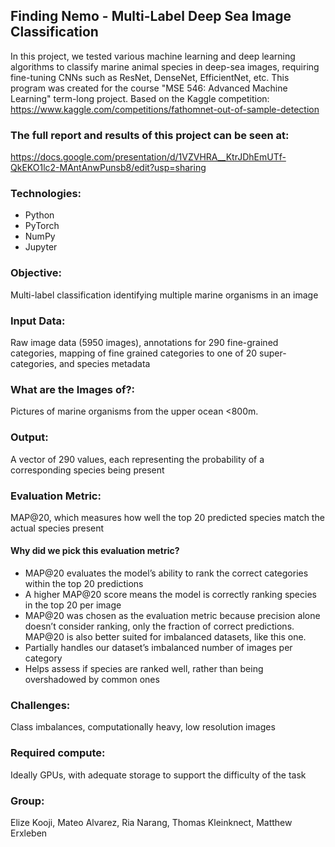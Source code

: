 ## Finding Nemo - Multi-Label Deep Sea Image Classification
In this project, we tested various machine learning and deep learning algorithms to classify marine animal species in deep-sea images, requiring fine-tuning CNNs such as ResNet, DenseNet, EfficientNet, etc. This program was created for the course "MSE 546: Advanced Machine Learning" term-long project. Based on the Kaggle competition: https://www.kaggle.com/competitions/fathomnet-out-of-sample-detection

### The full report and results of this project can be seen at: 
https://docs.google.com/presentation/d/1VZVHRA__KtrJDhEmUTf-QkEKO1lc2-MAntAnwPunsb8/edit?usp=sharing

### Technologies:
- Python
- PyTorch
- NumPy
- Jupyter

### Objective: 
Multi-label classification identifying multiple marine organisms in an image

### Input Data: 
Raw image data (5950 images), annotations for 290 fine-grained categories, mapping of fine grained categories to one of 20 super-categories, and species metadata

### What are the Images of?: 
Pictures of marine organisms from the upper ocean <800m.

### Output: 
A vector of 290 values, each representing the probability of a corresponding species being present

### Evaluation Metric: 
MAP@20, which measures how well the top 20 predicted species match the actual species present

#### Why did we pick this evaluation metric?
- MAP@20 evaluates the model’s ability to rank the correct categories within the top 20 predictions
- A higher MAP@20 score means the model is correctly ranking species in the top 20 per image
- MAP@20 was chosen as the evaluation metric because precision alone doesn’t consider ranking, only the fraction of correct predictions. MAP@20 is also better suited for imbalanced datasets, like this one.
- Partially handles our dataset’s imbalanced number of images per category
- Helps assess if species are ranked well, rather than being overshadowed by common ones

### Challenges: 
Class imbalances, computationally heavy, low resolution images

### Required compute: 
Ideally GPUs, with adequate storage to support the difficulty of the task

### Group: 
Elize Kooji, Mateo Alvarez, Ria Narang, Thomas Kleinknect, Matthew Erxleben
